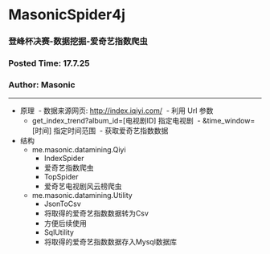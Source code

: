 # MasonicSpider4j
### 登峰杯决赛-数据挖掘-爱奇艺指数爬虫
### Posted Time: 17.7.25
### Author: Masonic

------

- 原理
  - 数据来源网页: http://index.iqiyi.com/
  - 利用 Url 参数
  - get_index_trend?album_id=[电视剧ID] 指定电视剧
  - &time_window=[时间] 指定时间范围
  - 获取爱奇艺指数数据
- 结构
  - me.masonic.datamining.Qiyi
    - IndexSpider
    - 爱奇艺指数爬虫
    - TopSpider
    - 爱奇艺电视剧风云榜爬虫
  - me.masonic.datamining.Utility
    - JsonToCsv
    - 将取得的爱奇艺指数数据转为Csv
    - 方便后续使用
    - SqlUtility
    - 将取得的爱奇艺指数数据存入Mysql数据库
